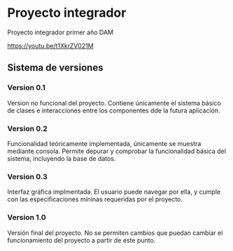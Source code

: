 # Proyecto integrador
Proyecto integrador primer año DAM

https://youtu.be/t1XkrZV021M

## Sistema de versiones

### Version 0.1

Version no funcional del proyecto. Contiene únicamente
el sistema básico de clases e interacciones entre los componentes
dde la futura aplicación.

### Version 0.2

Funcionalidad teóricamente implementada, únicamente se muestra
mediante consola. Permite depurar y comprobar la funcionalidad
básica del sistema, incluyendo la base de datos.

### Version 0.3

Interfaz gráfica implmentada. El usuario puede navegar por ella,
y cumple con las especificaciones míninas requeridas por el proyecto.

### Version 1.0 

Versión final del proyecto. No se permiten cambios que puedan
cambiar el funcionamiento del proyecto a partir de este punto.
